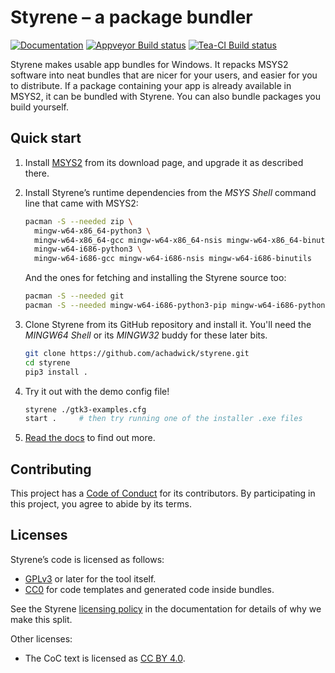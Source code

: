 # Styrene – a package bundler

[![Documentation](https://readthedocs.org/projects/styrene/badge/?version=latest)](http://styrene.readthedocs.io/en/latest/?badge=latest)
[![Appveyor Build status](https://ci.appveyor.com/api/projects/status/dxspflkulv60uv97?svg=true)](https://ci.appveyor.com/project/achadwick/styrene)
[![Tea-CI Build status](https://tea-ci.org/api/badges/achadwick/styrene/status.svg)](https://tea-ci.org/achadwick/styrene)

Styrene makes usable app bundles for Windows.
It repacks MSYS2 software into neat bundles that are nicer for your users,
and easier for you to distribute.
If a package containing your app is already available in MSYS2,
it can be bundled with Styrene.
You can also bundle packages you build yourself.

## Quick start

1. Install [MSYS2](https://msys2.github.io/)
   from its download page, and upgrade it as described there.

2. Install Styrene’s runtime dependencies from the *MSYS Shell* command line
   that came with MSYS2:

   ```sh
   pacman -S --needed zip \
     mingw-w64-x86_64-python3 \
     mingw-w64-x86_64-gcc mingw-w64-x86_64-nsis mingw-w64-x86_64-binutils \
     mingw-w64-i686-python3 \
     mingw-w64-i686-gcc mingw-w64-i686-nsis mingw-w64-i686-binutils
   ```

   And the ones for fetching and installing the Styrene source too:

   ```sh
   pacman -S --needed git
   pacman -S --needed mingw-w64-i686-python3-pip mingw-w64-i686-python3-pip
   ```

3. Clone Styrene from its GitHub repository and install it.
   You'll need the *MINGW64 Shell* or its *MINGW32* buddy for these later bits.

   ```sh
   git clone https://github.com/achadwick/styrene.git
   cd styrene
   pip3 install .
   ```

4. Try it out with the demo config file!

   ```sh
   styrene ./gtk3-examples.cfg
   start .     # then try running one of the installer .exe files
   ```

5. [Read the docs](http://styrene.readthedocs.io) to find out more.

## Contributing

This project has a [Code of Conduct][ccc] for its contributors.
By participating in this project, you agree to abide by its terms.

## Licenses

Styrene’s code is licensed as follows:

* [GPLv3](COPYING) or later for the tool itself.
* [CC0][cc0] for code templates and generated code inside bundles.

See the Styrene [licensing policy][pol] in the documentation
for details of why we make this split.

Other licenses:

* The CoC text is licensed as [CC BY 4.0][ccby40].

[cc0]: https://creativecommons.org/publicdomain/zero/1.0/
[pol]: docs/licenses.md
[ccc]: CODE_OF_CONDUCT.md
[ccby40]: https://creativecommons.org/licenses/by/4.0/
